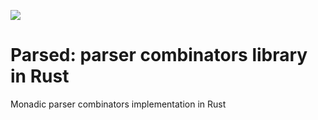 ![](https://github.com/sergey-melnychuk/rust-parser-combinators/workflows/Rust/badge.svg)

# Parsed: parser combinators library in Rust
Monadic parser combinators implementation in Rust

